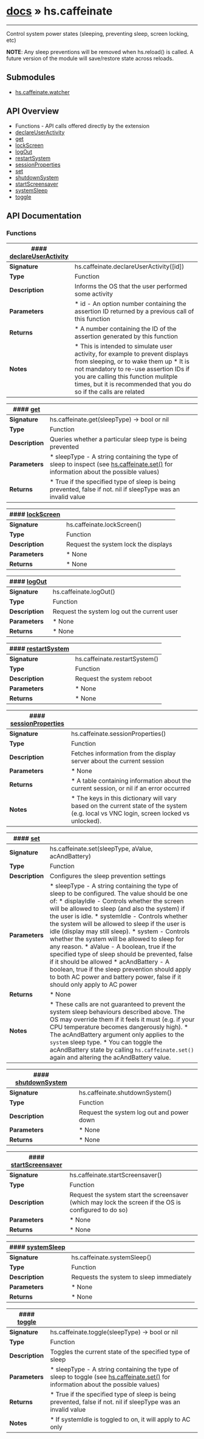 # [docs](index.md) » hs.caffeinate
---

Control system power states (sleeping, preventing sleep, screen locking, etc)

**NOTE**: Any sleep preventions will be removed when hs.reload() is called. A future version of the module will save/restore state across reloads.

## Submodules
 * [hs.caffeinate.watcher](hs.caffeinate.watcher.md)

## API Overview
* Functions - API calls offered directly by the extension
 * [declareUserActivity](#declareUserActivity)
 * [get](#get)
 * [lockScreen](#lockScreen)
 * [logOut](#logOut)
 * [restartSystem](#restartSystem)
 * [sessionProperties](#sessionProperties)
 * [set](#set)
 * [shutdownSystem](#shutdownSystem)
 * [startScreensaver](#startScreensaver)
 * [systemSleep](#systemSleep)
 * [toggle](#toggle)

## API Documentation

### Functions

| #### [declareUserActivity](#declareUserActivity)    |                                                                           |
| --------------------------------------------|---------------------------------------------------------------------------|
| **Signature**                               | hs.caffeinate.declareUserActivity([id])                                                            |
| **Type**                                    | Function                                                           |
| **Description**                             | Informs the OS that the user performed some activity                                                           |
| **Parameters**                              |  * id - An option number containing the assertion ID returned by a previous call of this function         |
| **Returns**                                 |  * A number containing the ID of the assertion generated by this function                  |
| **Notes**                                   |  * This is intended to simulate user activity, for example to prevent displays from sleeping, or to wake them up * It is not mandatory to re-use assertion IDs if you are calling this function mulitple times, but it is recommended that you do so if the calls are related                        |

| #### [get](#get)    |                                                                           |
| --------------------------------------------|---------------------------------------------------------------------------|
| **Signature**                               | hs.caffeinate.get(sleepType) -> bool or nil                                                            |
| **Type**                                    | Function                                                           |
| **Description**                             | Queries whether a particular sleep type is being prevented                                                           |
| **Parameters**                              |  * sleepType - A string containing the type of sleep to inspect (see [hs.caffeinate.set()](#set) for information about the possible values)         |
| **Returns**                                 |  * True if the specified type of sleep is being prevented, false if not. nil if sleepType was an invalid value                  |

| #### [lockScreen](#lockScreen)    |                                                                           |
| --------------------------------------------|---------------------------------------------------------------------------|
| **Signature**                               | hs.caffeinate.lockScreen()                                                            |
| **Type**                                    | Function                                                           |
| **Description**                             | Request the system lock the displays                                                           |
| **Parameters**                              |  * None         |
| **Returns**                                 |  * None                  |

| #### [logOut](#logOut)    |                                                                           |
| --------------------------------------------|---------------------------------------------------------------------------|
| **Signature**                               | hs.caffeinate.logOut()                                                            |
| **Type**                                    | Function                                                           |
| **Description**                             | Request the system log out the current user                                                           |
| **Parameters**                              |  * None         |
| **Returns**                                 |  * None                  |

| #### [restartSystem](#restartSystem)    |                                                                           |
| --------------------------------------------|---------------------------------------------------------------------------|
| **Signature**                               | hs.caffeinate.restartSystem()                                                            |
| **Type**                                    | Function                                                           |
| **Description**                             | Request the system reboot                                                           |
| **Parameters**                              |  * None         |
| **Returns**                                 |  * None                  |

| #### [sessionProperties](#sessionProperties)    |                                                                           |
| --------------------------------------------|---------------------------------------------------------------------------|
| **Signature**                               | hs.caffeinate.sessionProperties()                                                            |
| **Type**                                    | Function                                                           |
| **Description**                             | Fetches information from the display server about the current session                                                           |
| **Parameters**                              |  * None         |
| **Returns**                                 |  * A table containing information about the current session, or nil if an error occurred                  |
| **Notes**                                   |  * The keys in this dictionary will vary based on the current state of the system (e.g. local vs VNC login, screen locked vs unlocked).                        |

| #### [set](#set)    |                                                                           |
| --------------------------------------------|---------------------------------------------------------------------------|
| **Signature**                               | hs.caffeinate.set(sleepType, aValue, acAndBattery)                                                            |
| **Type**                                    | Function                                                           |
| **Description**                             | Configures the sleep prevention settings                                                           |
| **Parameters**                              |  * sleepType - A string containing the type of sleep to be configured. The value should be one of:  * displayIdle - Controls whether the screen will be allowed to sleep (and also the system) if the user is idle.  * systemIdle - Controls whether the system will be allowed to sleep if the user is idle (display may still sleep).  * system - Controls whether the system will be allowed to sleep for any reason. * aValue - A boolean, true if the specified type of sleep should be prevented, false if it should be allowed * acAndBattery - A boolean, true if the sleep prevention should apply to both AC power and battery power, false if it should only apply to AC power         |
| **Returns**                                 |  * None                  |
| **Notes**                                   |  * These calls are not guaranteed to prevent the system sleep behaviours described above. The OS may override them if it feels it must (e.g. if your CPU temperature becomes dangerously high). * The acAndBattery argument only applies to the `system` sleep type. * You can toggle the acAndBattery state by calling `hs.caffeinate.set()` again and altering the acAndBattery value.                        |

| #### [shutdownSystem](#shutdownSystem)    |                                                                           |
| --------------------------------------------|---------------------------------------------------------------------------|
| **Signature**                               | hs.caffeinate.shutdownSystem()                                                            |
| **Type**                                    | Function                                                           |
| **Description**                             | Request the system log out and power down                                                           |
| **Parameters**                              |  * None         |
| **Returns**                                 |  * None                  |

| #### [startScreensaver](#startScreensaver)    |                                                                           |
| --------------------------------------------|---------------------------------------------------------------------------|
| **Signature**                               | hs.caffeinate.startScreensaver()                                                            |
| **Type**                                    | Function                                                           |
| **Description**                             | Request the system start the screensaver (which may lock the screen if the OS is configured to do so)                                                           |
| **Parameters**                              |  * None         |
| **Returns**                                 |  * None                  |

| #### [systemSleep](#systemSleep)    |                                                                           |
| --------------------------------------------|---------------------------------------------------------------------------|
| **Signature**                               | hs.caffeinate.systemSleep()                                                            |
| **Type**                                    | Function                                                           |
| **Description**                             | Requests the system to sleep immediately                                                           |
| **Parameters**                              |  * None         |
| **Returns**                                 |  * None                  |

| #### [toggle](#toggle)    |                                                                           |
| --------------------------------------------|---------------------------------------------------------------------------|
| **Signature**                               | hs.caffeinate.toggle(sleepType) -> bool or nil                                                            |
| **Type**                                    | Function                                                           |
| **Description**                             | Toggles the current state of the specified type of sleep                                                           |
| **Parameters**                              |  * sleepType - A string containing the type of sleep to toggle (see [hs.caffeinate.set()](#set) for information about the possible values)         |
| **Returns**                                 |  * True if the specified type of sleep is being prevented, false if not. nil if sleepType was an invalid value                  |
| **Notes**                                   |  * If systemIdle is toggled to on, it will apply to AC only                        |

